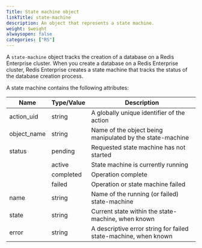 ```yaml
---
Title: State machine object
linkTitle: state-machine
description: An object that represents a state machine.
weight: $weight
alwaysopen: false
categories: ["RS"]
---
```


A `state-machine` object tracks the creation of a database on a Redis Enterprise cluster. When you create a database on a Redis Enterprise cluster, Redis Enterprise creates a state machine that tracks the status of the database creation process.

A state machine contains the following attributes:

| Name        | Type/Value | Description |
|-------------|------------|-------------|
| action_uid  | string     | A globally unique identifier of the action |
| object_name | string     | Name of the object being manipulated by the state-machine |
| status      | pending    | Requested state machine has not started |
|             | active     | State machine is currently running |
|             | completed  | Operation complete |
|             | failed     | Operation or state machine failed |
| name        | string     | Name of the running (or failed) state-machine |
| state       | string     | Current state within the state-machine, when known |
| error       | string     | A descriptive error string for failed state-machine, when known |
